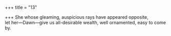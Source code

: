+++
title = "13"

+++
She whose gleaming, auspicious rays have appeared opposite,  
let her—Dawn—give us all-desirable wealth, well ornamented, easy to  come by.  